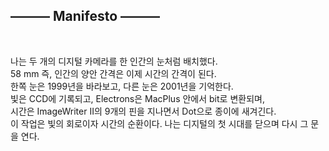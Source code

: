 <h2>——— Manifesto ———</h2> <br>
<p>
나는 두 개의 디지털 카메라를 한 인간의 눈처럼 배치했다.<br>
58 mm 즉, 인간의 양안 간격은 이제 시간의 간격이 된다.<br>
한쪽 눈은 1999년을 바라보고, 다른 눈은 2001년을 기억한다.<br>
빛은 CCD에 기록되고, Electrons은 MacPlus 안에서 bit로 변환되며,<br>
시간은 ImageWriter II의 9개의 핀을 지나면서 Dot으로 종이에 새겨긴다.<br>
이 작업은 빛의 회로이자 시간의 순환이다. 나는 디지털의 첫 시대를 닫으며 다시 그 문을 연다.<br>
</p>
